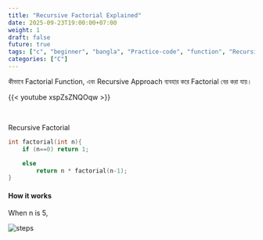 ```yaml
---
title: "Recursive Factorial Explained"
date: 2025-09-23T19:00:00+07:00
weight: 1
draft: false
future: true
tags: ["c", "beginner", "bangla", "Practice-code", "function", "Recursion"]
categories: ["C"]
---
```


কীভাবে Factorial Function, এবং Recursive Approach ব্যবহার করে Factorial বের করা যায়।

{{< youtube  xspZsZNQOqw >}}

<br>

Recursive Factorial

```c
int factorial(int n){
    if (n==0) return 1;

    else
        return n * factorial(n-1);
}
```

#### How it works

When n is 5,

![steps](/yt/images/factorial_steps.svg)
